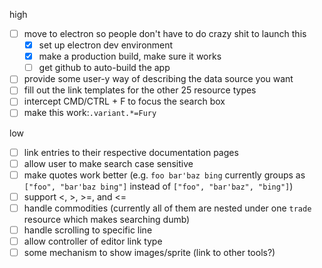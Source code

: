 high
- [ ] move to electron so people don't have to do crazy shit to launch this
  - [x] set up electron dev environment
  - [x] make a production build, make sure it works
  - [ ] get github to auto-build the app
- [ ] provide some user-y way of describing the data source you want
- [ ] fill out the link templates for the other 25 resource types
- [ ] intercept CMD/CTRL + F to focus the search box
- [ ] make this work:`.variant.*=Fury`

low
- [ ] link entries to their respective documentation pages
- [ ] allow user to make search case sensitive
- [ ] make quotes work better (e.g. `foo bar'baz bing` currently groups as `["foo", "bar'baz bing"]` instead of `["foo", "bar'baz", "bing"]`)
- [ ] support <, >, >=, and <=
- [ ] handle commodities (currently all of them are nested under one `trade` resource which makes searching dumb)
- [ ] handle scrolling to specific line
- [ ] allow controller of editor link type
- [ ] some mechanism to show images/sprite (link to other tools?)